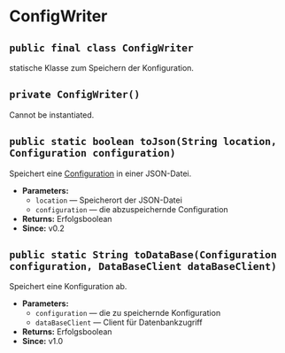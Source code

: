 # ConfigWriter


## `public final class ConfigWriter`

statische Klasse zum Speichern der Konfiguration.

## `private ConfigWriter()`

Cannot be instantiated.

## `public static boolean toJson(String location, Configuration configuration)`

Speichert eine [Configuration](Configuration.md) in einer JSON-Datei.

 * **Parameters:**
   * `location` — Speicherort der JSON-Datei
   * `configuration` — die abzuspeichernde Configuration
 * **Returns:** Erfolgsboolean
 * **Since:** v0.2

## `public static String toDataBase(Configuration configuration, DataBaseClient dataBaseClient)`

Speichert eine Konfiguration ab.

 * **Parameters:**
   * `configuration` — die zu speichernde Konfiguration
   * `dataBaseClient` — Client für Datenbankzugriff
 * **Returns:** Erfolgsboolean
 * **Since:** v1.0
